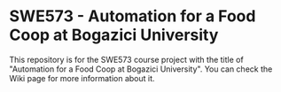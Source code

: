 # SWE573 - Automation for a Food Coop at Bogazici University
This repository is for the SWE573 course project with the title of "Automation for a Food Coop at Bogazici University". You can check the Wiki page for more information about it.

